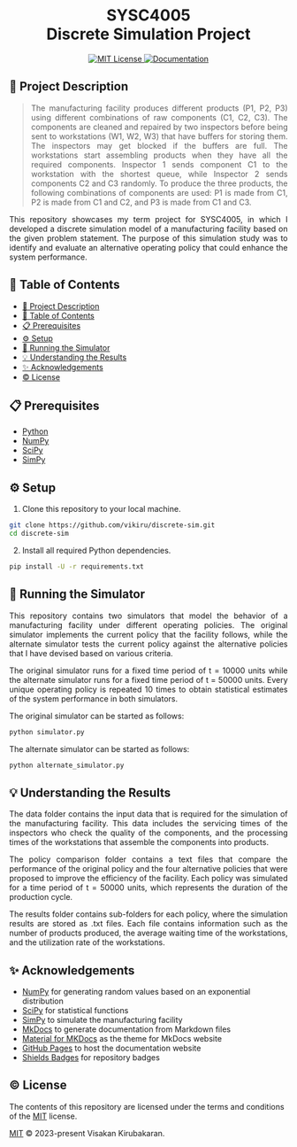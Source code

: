 <h1 align="center"> SYSC4005 <br> Discrete Simulation Project </h1>
<p align="center">
  <a href="https://github.com/vikiru/discrete-sim/blob/main/LICENSE">
    <img src="https://img.shields.io/badge/license-MIT-aqua" alt="MIT License"/>
  </a>
  <a href="https://vikiru.github.io/discrete-sim/">
    <img src="https://img.shields.io/badge/documentation-docs-orange" alt="Documentation"/>
  </a>
</p>

## 📝 Project Description

<blockquote align="justify">
The manufacturing facility produces different products (P1, P2, P3) using different combinations of raw components (C1, C2, C3). The components are cleaned and repaired by two inspectors before being sent to workstations (W1, W2, W3) that have buffers for storing them. The inspectors may get blocked if the buffers are full. The workstations start assembling products when they have all the required components. Inspector 1 sends component C1 to the workstation with the shortest queue, while Inspector 2 sends components C2 and C3 randomly. To produce the three products, the following combinations of components are used: P1 is made from C1, P2 is made from C1 and C2, and P3 is made from C1 and C3.
</blockquote>

<p align="justify">
This repository showcases my term project for SYSC4005, in which I developed a discrete simulation model of a manufacturing facility based on the given problem statement. The purpose of this simulation study was to identify and evaluate an alternative operating policy that could enhance the system performance.
</p>

## 📖 Table of Contents

- [📝 Project Description](#-project-description)
- [📖 Table of Contents](#-table-of-contents)
- [📋 Prerequisites](#-prerequisites)
- [⚙️ Setup](#️-setup)
- [🚀 Running the Simulator](#-running-the-simulator)
- [💡 Understanding the Results](#-understanding-the-results)
- [✨ Acknowledgements](#-acknowledgements)
- [©️ License](#️-license)

## 📋 Prerequisites

- [Python](https://www.python.org/downloads/)
- [NumPy](https://numpy.org/install/)
- [SciPy](https://scipy.org/install/)
- [SimPy](https://pypi.org/project/simpy/)

## ⚙️ Setup

1. Clone this repository to your local machine.

```bash
git clone https://github.com/vikiru/discrete-sim.git
cd discrete-sim
```

2. Install all required Python dependencies.

```bash
pip install -U -r requirements.txt
```

## 🚀 Running the Simulator

<p align="justify">
This repository contains two simulators that model the behavior of a manufacturing facility under different operating policies. The original simulator implements the current policy that the facility follows, while the alternate simulator tests the current policy against the alternative policies that I have devised based on various criteria.
</p>

<p align="justify">
The original simulator runs for a fixed time period of t = 10000 units while the alternate simulator runs for a fixed time period of t = 50000 units. Every unique operating policy is repeated 10 times to obtain statistical estimates of the system performance in both simulators.
</p>

The original simulator can be started as follows:

```bash
python simulator.py
```

The alternate simulator can be started as follows:

```bash
python alternate_simulator.py
```

## 💡 Understanding the Results

<p align="justify">
The data folder contains the input data that is required for the simulation of the manufacturing facility. This data includes the servicing times of the inspectors who check the quality of the components, and the processing times of the workstations that assemble the components into products.
</p>

<p align="justify">
The policy comparison folder contains a text files that compare the performance of the original policy and the four alternative policies that were proposed to improve the efficiency of the facility. Each policy was simulated for a time period of t = 50000 units, which represents the duration of the production cycle.
</p>

<p align="justify">
The results folder contains sub-folders for each policy, where the simulation results are stored as .txt files. Each file contains information such as the number of products produced, the average waiting time of the workstations, and the utilization rate of the workstations.
</p>

## ✨ Acknowledgements

- [NumPy](https://numpy.org/) for generating random values based on an exponential distribution
- [SciPy](https://scipy.org/) for statistical functions
- [SimPy](https://simpy.readthedocs.io/en/latest/) to simulate the manufacturing facility
- [MkDocs](https://www.mkdocs.org/) to generate documentation from Markdown files
- [Material for MKDocs](https://squidfunk.github.io/mkdocs-material/) as the theme for MkDocs website
- [GitHub Pages](https://pages.github.com/) to host the documentation website
- [Shields Badges](https://github.com/badges/shields) for repository badges

## ©️ License

The contents of this repository are licensed under the terms and conditions of the [MIT](https://choosealicense.com/licenses/mit/) license.

[MIT](LICENSE) © 2023-present Visakan Kirubakaran.
